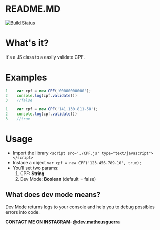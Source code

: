 # README.MD



[![Build Status](https://travis-ci.org/joemccann/dillinger.svg?branch=master)](https://www.instagram.com/dev.matheusguerra/)

# What's it?
 It's a JS class to a easily validate CPF.
 
 # Examples
 ```javascript
1    var cpf = new CPF('00000000000');
2    console.log(cpf.validate())
3    //false
```

 ```javascript
1    var cpf = new CPF('141.130.811-58');
2    console.log(cpf.validate())
3    //true
```
 # Usage
 * Import the library
 `<script src='./CPF.js' type="text/javascript"></script>`
* Instace a object
`var cpf = new CPF('123.456.789-10', true);`
* You'll set two params:
     1. CPF: **String**
    2. Dev Mode: **Boolean** (default = false)
## What does dev mode means?
Dev Mode returns logs to your console and help you to debug possibles errors into code.

**CONTACT ME ON INSTAGRAM: [@dev.matheusguerra](https://www.instagram.com/dev.matheusguerra/)**


